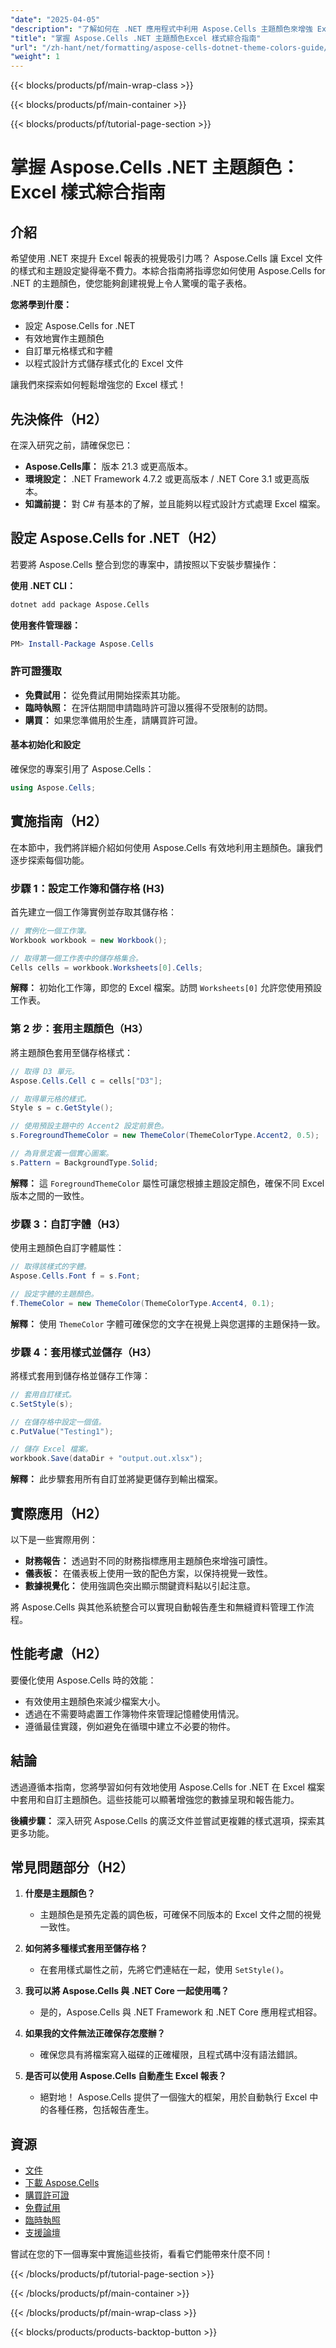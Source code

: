 ```yaml
---
"date": "2025-04-05"
"description": "了解如何在 .NET 應用程式中利用 Aspose.Cells 主題顏色來增強 Excel 樣式並建立具有視覺吸引力的電子表格。請按照本逐步指南進行操作。"
"title": "掌握 Aspose.Cells .NET 主題顏色Excel 樣式綜合指南"
"url": "/zh-hant/net/formatting/aspose-cells-dotnet-theme-colors-guide/"
"weight": 1
---
```


{{< blocks/products/pf/main-wrap-class >}}

{{< blocks/products/pf/main-container >}}

{{< blocks/products/pf/tutorial-page-section >}}


# 掌握 Aspose.Cells .NET 主題顏色：Excel 樣式綜合指南

## 介紹

希望使用 .NET 來提升 Excel 報表的視覺吸引力嗎？ Aspose.Cells 讓 Excel 文件的樣式和主題設定變得毫不費力。本綜合指南將指導您如何使用 Aspose.Cells for .NET 的主題顏色，使您能夠創建視覺上令人驚嘆的電子表格。

**您將學到什麼：**
- 設定 Aspose.Cells for .NET
- 有效地實作主題顏色
- 自訂單元格樣式和字體
- 以程式設計方式儲存樣式化的 Excel 文件

讓我們來探索如何輕鬆增強您的 Excel 樣式！

## 先決條件（H2）
在深入研究之前，請確保您已：
- **Aspose.Cells庫：** 版本 21.3 或更高版本。
- **環境設定：** .NET Framework 4.7.2 或更高版本 / .NET Core 3.1 或更高版本。
- **知識前提：** 對 C# 有基本的了解，並且能夠以程式設計方式處理 Excel 檔案。

## 設定 Aspose.Cells for .NET（H2）
若要將 Aspose.Cells 整合到您的專案中，請按照以下安裝步驟操作：

**使用 .NET CLI：**
```bash
dotnet add package Aspose.Cells
```

**使用套件管理器：**
```powershell
PM> Install-Package Aspose.Cells
```

### 許可證獲取
- **免費試用：** 從免費試用開始探索其功能。
- **臨時執照：** 在評估期間申請臨時許可證以獲得不受限制的訪問。
- **購買：** 如果您準備用於生產，請購買許可證。

#### 基本初始化和設定
確保您的專案引用了 Aspose.Cells：
```csharp
using Aspose.Cells;
```

## 實施指南（H2）
在本節中，我們將詳細介紹如何使用 Aspose.Cells 有效地利用主題顏色。讓我們逐步探索每個功能。

### 步驟 1：設定工作簿和儲存格 (H3)
首先建立一個工作簿實例並存取其儲存格：
```csharp
// 實例化一個工作簿。
Workbook workbook = new Workbook();

// 取得第一個工作表中的儲存格集合。
Cells cells = workbook.Worksheets[0].Cells;
```
**解釋：** 初始化工作簿，即您的 Excel 檔案。訪問 `Worksheets[0]` 允許您使用預設工作表。

### 第 2 步：套用主題顏色（H3）
將主題顏色套用至儲存格樣式：
```csharp
// 取得 D3 單元。
Aspose.Cells.Cell c = cells["D3"];

// 取得單元格的樣式。
Style s = c.GetStyle();

// 使用預設主題中的 Accent2 設定前景色。
s.ForegroundThemeColor = new ThemeColor(ThemeColorType.Accent2, 0.5);

// 為背景定義一個實心圖案。
s.Pattern = BackgroundType.Solid;
```
**解釋：** 這 `ForegroundThemeColor` 屬性可讓您根據主題設定顏色，確保不同 Excel 版本之間的一致性。

### 步驟 3：自訂字體（H3）
使用主題顏色自訂字體屬性：
```csharp
// 取得該樣式的字體。
Aspose.Cells.Font f = s.Font;

// 設定字體的主題顏色。
f.ThemeColor = new ThemeColor(ThemeColorType.Accent4, 0.1);
```
**解釋：** 使用 `ThemeColor` 字體可確保您的文字在視覺上與您選擇的主題保持一致。

### 步驟 4：套用樣式並儲存（H3）
將樣式套用到儲存格並儲存工作簿：
```csharp
// 套用自訂樣式。
c.SetStyle(s);

// 在儲存格中設定一個值。
c.PutValue("Testing1");

// 儲存 Excel 檔案。
workbook.Save(dataDir + "output.out.xlsx");
```
**解釋：** 此步驟套用所有自訂並將變更儲存到輸出檔案。

## 實際應用（H2）
以下是一些實際用例：
- **財務報告：** 透過對不同的財務指標應用主題顏色來增強可讀性。
- **儀表板：** 在儀表板上使用一致的配色方案，以保持視覺一致性。
- **數據視覺化：** 使用強調色突出顯示關鍵資料點以引起注意。

將 Aspose.Cells 與其他系統整合可以實現自動報告產生和無縫資料管理工作流程。

## 性能考慮（H2）
要優化使用 Aspose.Cells 時的效能：
- 有效使用主題顏色來減少檔案大小。
- 透過在不需要時處置工作簿物件來管理記憶體使用情況。
- 遵循最佳實踐，例如避免在循環中建立不必要的物件。

## 結論
透過遵循本指南，您將學習如何有效地使用 Aspose.Cells for .NET 在 Excel 檔案中套用和自訂主題顏色。這些技能可以顯著增強您的數據呈現和報告能力。

**後續步驟：**
深入研究 Aspose.Cells 的廣泛文件並嘗試更複雜的樣式選項，探索其更多功能。

## 常見問題部分（H2）
1. **什麼是主題顏色？**
   - 主題顏色是預先定義的調色板，可確保不同版本的 Excel 文件之間的視覺一致性。

2. **如何將多種樣式套用至儲存格？**
   - 在套用樣式屬性之前，先將它們連結在一起，使用 `SetStyle()`。

3. **我可以將 Aspose.Cells 與 .NET Core 一起使用嗎？**
   - 是的，Aspose.Cells 與 .NET Framework 和 .NET Core 應用程式相容。

4. **如果我的文件無法正確保存怎麼辦？**
   - 確保您具有將檔案寫入磁碟的正確權限，且程式碼中沒有語法錯誤。

5. **是否可以使用 Aspose.Cells 自動產生 Excel 報表？**
   - 絕對地！ Aspose.Cells 提供了一個強大的框架，用於自動執行 Excel 中的各種任務，包括報告產生。

## 資源
- [文件](https://reference.aspose.com/cells/net/)
- [下載 Aspose.Cells](https://releases.aspose.com/cells/net/)
- [購買許可證](https://purchase.aspose.com/buy)
- [免費試用](https://releases.aspose.com/cells/net/)
- [臨時執照](https://purchase.aspose.com/temporary-license/)
- [支援論壇](https://forum.aspose.com/c/cells/9)

嘗試在您的下一個專案中實施這些技術，看看它們能帶來什麼不同！


{{< /blocks/products/pf/tutorial-page-section >}}

{{< /blocks/products/pf/main-container >}}

{{< /blocks/products/pf/main-wrap-class >}}

{{< blocks/products/products-backtop-button >}}